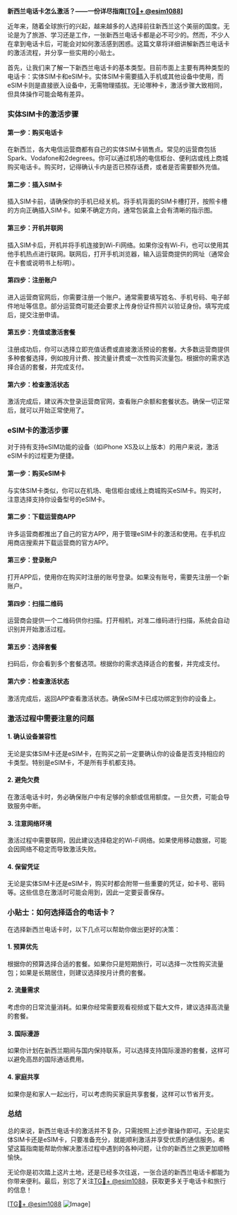 **新西兰电话卡怎么激活？——一份详尽指南[[TG💪+ @esim1088](https://t.me/s/esim1088)]**

近年来，随着全球旅行的兴起，越来越多的人选择前往新西兰这个美丽的国度。无论是为了旅游、学习还是工作，一张新西兰电话卡都是必不可少的。然而，不少人在拿到电话卡后，可能会对如何激活感到困惑。这篇文章将详细讲解新西兰电话卡的激活流程，并分享一些实用的小贴士。

首先，让我们来了解一下新西兰电话卡的基本类型。目前市面上主要有两种类型的电话卡：实体SIM卡和eSIM卡。实体SIM卡需要插入手机或其他设备中使用，而eSIM卡则是直接嵌入设备中，无需物理插拔。无论哪种卡，激活步骤大致相同，但具体操作可能会略有差异。

### 实体SIM卡的激活步骤

#### 第一步：购买电话卡
在新西兰，各大电信运营商都有自己的实体SIM卡销售点。常见的运营商包括Spark、Vodafone和2degrees。你可以通过机场的电信柜台、便利店或线上商城购买电话卡。购买时，记得确认卡内是否已预存话费，或者是否需要额外充值。

#### 第二步：插入SIM卡
插入SIM卡前，请确保你的手机已经关机。将手机背面的SIM卡槽打开，按照卡槽的方向正确插入SIM卡。如果不确定方向，通常包装盒上会有清晰的指示图。

#### 第三步：开机并联网
插入SIM卡后，开机并将手机连接到Wi-Fi网络。如果你没有Wi-Fi，也可以使用其他手机热点进行联网。联网后，打开手机浏览器，输入运营商提供的网址（通常会在卡套或说明书上标明）。

#### 第四步：注册账户
进入运营商官网后，你需要注册一个账户。通常需要填写姓名、手机号码、电子邮件地址等信息。部分运营商可能还会要求上传身份证件照片以验证身份。填写完成后，提交注册申请。

#### 第五步：充值或激活套餐
注册成功后，你可以选择立即充值话费或直接激活预设的套餐。大多数运营商提供多种套餐选择，例如按月计费、按流量计费或一次性购买流量包。根据你的需求选择合适的套餐，并完成支付。

#### 第六步：检查激活状态
激活完成后，建议再次登录运营商官网，查看账户余额和套餐状态。确保一切正常后，就可以开始正常使用了。

### eSIM卡的激活步骤

对于持有支持eSIM功能的设备（如iPhone XS及以上版本）的用户来说，激活eSIM卡的过程更为便捷。

#### 第一步：购买eSIM卡
与实体SIM卡类似，你可以在机场、电信柜台或线上商城购买eSIM卡。购买时，注意选择支持你设备型号的eSIM卡。

#### 第二步：下载运营商APP
许多运营商都推出了自己的官方APP，用于管理eSIM卡的激活和使用。在手机应用商店搜索并下载运营商的官方APP。

#### 第三步：登录账户
打开APP后，使用你在购买时注册的账号登录。如果没有账号，需要先注册一个新账户。

#### 第四步：扫描二维码
运营商会提供一个二维码供你扫描。打开相机，对准二维码进行扫描，系统会自动识别并开始激活过程。

#### 第五步：选择套餐
扫码后，你会看到多个套餐选项。根据你的需求选择适合的套餐，并完成支付。

#### 第六步：检查激活状态
激活完成后，返回APP查看激活状态。确保eSIM卡已成功绑定到你的设备上。

### 激活过程中需要注意的问题

#### 1. 确认设备兼容性
无论是实体SIM卡还是eSIM卡，在购买之前一定要确认你的设备是否支持相应的卡类型。特别是eSIM卡，不是所有手机都支持。

#### 2. 避免欠费
在激活电话卡时，务必确保账户中有足够的余额或信用额度。一旦欠费，可能会导致服务中断。

#### 3. 注意网络环境
激活过程中需要联网，因此建议选择稳定的Wi-Fi网络。如果使用移动数据，可能会因网络不稳定而导致激活失败。

#### 4. 保留凭证
无论是实体SIM卡还是eSIM卡，购买时都会附带一些重要的凭证，如卡号、密码等。这些信息在激活时可能会用到，因此一定要妥善保存。

### 小贴士：如何选择适合的电话卡？

在选择新西兰电话卡时，以下几点可以帮助你做出更好的决策：

#### 1. 预算优先
根据你的预算选择合适的套餐。如果你只是短期旅行，可以选择一次性购买流量包；如果是长期居住，则建议选择按月计费的套餐。

#### 2. 流量需求
考虑你的日常流量消耗。如果你经常需要观看视频或下载大文件，建议选择高流量的套餐。

#### 3. 国际漫游
如果你计划在新西兰期间与国内保持联系，可以选择支持国际漫游的套餐，这样可以避免高昂的国际通话费用。

#### 4. 家庭共享
如果你是和家人一起出行，可以考虑购买家庭共享套餐，这样可以节省开支。

### 总结

总的来说，新西兰电话卡的激活并不复杂，只需按照上述步骤操作即可。无论是实体SIM卡还是eSIM卡，只要准备充分，就能顺利激活并享受优质的通信服务。希望这篇指南能帮助你解决激活过程中遇到的各种问题，让你的新西兰之旅更加顺畅愉快。

无论你是初次踏上这片土地，还是已经多次往返，一张合适的新西兰电话卡都能为你带来便利。最后，别忘了关注[TG💪+ @esim1088](https://t.me/s/esim1088)，获取更多关于电话卡和旅行的信息！

[[TG💪+ @esim1088](https://t.me/s/esim1088) ![Image](https://i.postimg.cc/4NQfJmqS/Snipaste-2025-05-13-00-14-12.png)]